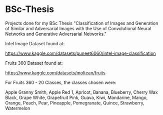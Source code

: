 # BSc-Thesis
Projects done for my BSc Thesis "Classification of Images and Generation of Similar and Adversarial Images with the Use of Convolutional Neural Networks and Generative Adversarial Networks."

Intel Image Dataset found at:

https://www.kaggle.com/datasets/puneet6060/intel-image-classification

Fruits 360 Dataset found at:

https://www.kaggle.com/datasets/moltean/fruits

For Fruits 360 - 20 Classes, the classes chosen were: 

Apple Granny Smith, Apple Red 1, Apricot, Banana, Blueberry, Cherry Wax Black, Grape White, Grapefruit Pink, Guava, Kiwi, Mandarine, Mango, Orange, Peach, Pear, Pineapple, Pomegranate, Quince, Strawberry, Watermelon
